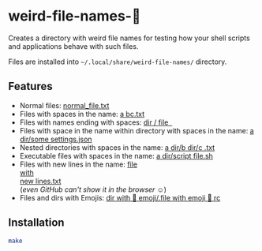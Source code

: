 # weird-file-names-💩

Creates a directory with weird file names for testing how your shell scripts and applications
behave with such files.

Files are installed into `~/.local/share/weird-file-names/` directory.

## Features

- Normal files: [normal_file.txt]
- Files with spaces in the name: [a  bc.txt]
- Files with names ending with spaces: [dir  /  file&nbsp;&nbsp;]
- Files with space in the name within directory with spaces in the name: [a  dir/some settings.json]
- Nested directories with spaces in the name: [a  dir/b  dir/c   .txt]
- Executable files with spaces in the name: [a  dir/script file.sh]
- Files with new lines in the name: [file<br>with<br>new lines.txt] &nbsp; &nbsp;<br/>
(_even GitHub can't show it in the browser_ :relaxed:)
- Files and dirs with Emojis: [dir with 💩 emoji/.file with emoji 💩 rc]

## Installation

```bash
make
```

[normal_file.txt]: src/normal_file.txt
[a  bc.txt]: src/a%20%20bc.txt
[dir  /  file&nbsp;&nbsp;]: src/dir%20%20/%20%20file%20%20
[a  dir/some settings.json]: src/a%20%20dir/some%20settings.json
[a  dir/script file.sh]: src/a%20%20dir/script%20file.sh
[a  dir/b  dir/c   .txt]: src/a%20%20dir/b%20%20dir/c%20%20%20.txt
[dir with 💩 emoji/.file with emoji 💩 rc]: src/dir%20with%20💩%20emoji/.file%20with%20emoji%20💩%20rc
[file<br>with<br>new lines.txt]: src/file%0Awith%0Anew%20lines.txt
